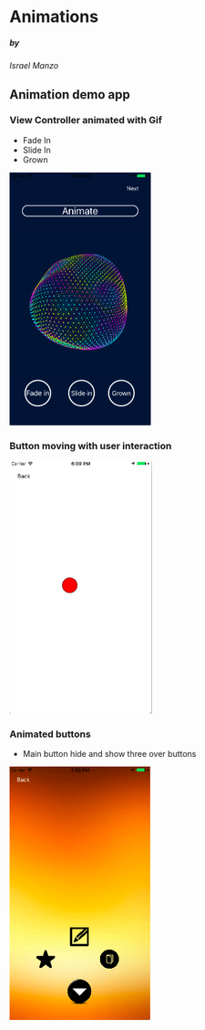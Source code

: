 # Animations

##### by
*Israel Manzo*

## Animation demo app
### View Controller animated with Gif
* Fade In
* Slide In
* Grown 

![Alt Image Text](images/MainScreenShot.png)

### Button moving with user interaction

![Alt Image Text](images/SecondScreenShot.png)

### Animated buttons
* Main button hide and show three over buttons

![Alt Image Text](images/ThirdScreenShot.png)